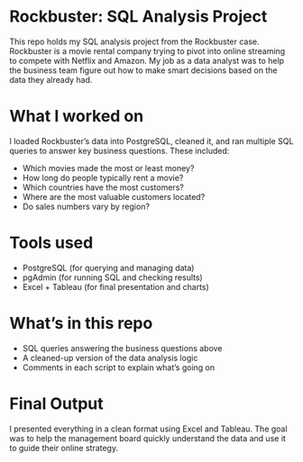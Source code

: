 # Rockbuster: SQL Analysis Project
This repo holds my SQL analysis project from the Rockbuster case. 
Rockbuster is a movie rental company trying to pivot into online streaming to compete with Netflix and Amazon. 
My job as a data analyst was to help the business team figure out how to make smart decisions based on the data they already had.

# What I worked on
I loaded Rockbuster’s data into PostgreSQL, cleaned it, and ran multiple SQL queries to answer key business questions. These included:
- Which movies made the most or least money?
- How long do people typically rent a movie?
- Which countries have the most customers?
- Where are the most valuable customers located?
- Do sales numbers vary by region?

# Tools used
- PostgreSQL (for querying and managing data)
- pgAdmin (for running SQL and checking results)
- Excel + Tableau (for final presentation and charts)

# What’s in this repo
- SQL queries answering the business questions above
- A cleaned-up version of the data analysis logic
- Comments in each script to explain what’s going on

# Final Output
I presented everything in a clean format using Excel and Tableau. The goal was to help the management board quickly understand the data and use it to guide their online strategy.
